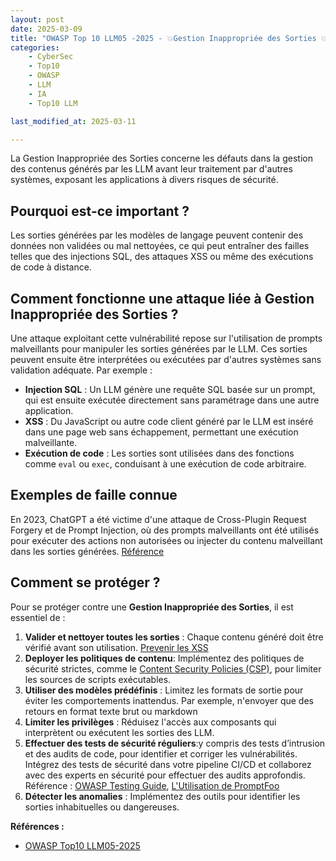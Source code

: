 ```yaml
---
layout: post
date: 2025-03-09
title: "OWASP Top 10 LLM05 -2025 - 💥Gestion Inappropriée des Sorties 💥"
categories:
    - CyberSec
    - Top10
    - OWASP
    - LLM
    - IA
    - Top10 LLM

last_modified_at: 2025-03-11

---
```


La Gestion Inappropriée des Sorties concerne les défauts dans la gestion des
contenus générés par les LLM avant leur traitement par d'autres systèmes, exposant les applications à divers risques de
sécurité.

## Pourquoi est-ce important ?

Les sorties générées par les modèles de langage peuvent contenir des données non validées ou mal nettoyées, ce qui
peut entraîner des failles telles que des injections SQL, des attaques XSS ou même des exécutions de code à
distance.

## Comment fonctionne une attaque liée à Gestion Inappropriée des Sorties ?

Une attaque exploitant cette vulnérabilité repose sur l'utilisation de prompts malveillants pour manipuler les sorties
générées par le LLM. Ces sorties peuvent ensuite être interprétées ou exécutées par d'autres systèmes sans validation
adéquate. Par exemple :

- **Injection SQL** : Un LLM génère une requête SQL basée sur un prompt, qui est ensuite exécutée directement sans
  paramétrage dans une autre application.
- **XSS** : Du JavaScript ou autre code client généré par le LLM est inséré dans une page web sans échappement,
  permettant une exécution malveillante.
- **Exécution de code** : Les sorties sont utilisées dans des fonctions comme `eval` ou `exec`, conduisant à une
  exécution de code arbitraire.

## Exemples de faille connue

En 2023, ChatGPT a été victime d'une attaque de Cross-Plugin Request Forgery et de Prompt Injection, où des prompts
malveillants ont été utilisés pour exécuter des actions non autorisées ou injecter du contenu malveillant dans les
sorties
générées. [Référence](https://embracethered.com/blog/posts/2023/chatgpt-cross-plugin-request-forgery-and-prompt-injection./)

## Comment se protéger ?

Pour se protéger contre une **Gestion Inappropriée des Sorties**, il est essentiel de :

1. **Valider et nettoyer toutes les sorties** : Chaque contenu généré doit être vérifié avant son
   utilisation. [Prevenir les XSS](https://cheatsheetseries.owasp.org/cheatsheets/Cross_Site_Scripting_Prevention_Cheat_Sheet.html)
2. **Deployer les politiques de contenu**: Implémentez des politiques de sécurité strictes, comme
   le [Content Security Policies (CSP)](https://cheatsheetseries.owasp.org/cheatsheets/Content_Security_Policy_Cheat_Sheet.html),
   pour limiter les sources de scripts exécutables.
3. **Utiliser des modèles prédéfinis** : Limitez les formats de sortie pour éviter les comportements inattendus. Par
   exemple, n'envoyer que des retours en format texte brut ou markdown
4. **Limiter les privilèges** : Réduisez l'accès aux composants qui interprètent ou exécutent les sorties des LLM.
5. **Effectuer des tests de sécurité réguliers**:y compris des tests d’intrusion et des audits de code, pour identifier
   et corriger les vulnérabilités. Intégrez des tests de sécurité dans votre pipeline CI/CD et collaborez avec des
   experts en sécurité pour effectuer des audits approfondis.
   Référence :  [OWASP Testing Guide](https://owasp.org/www-project-web-security-testing-guide/),
   [L'Utilisation de PromptFoo](https://www.promptfoo.dev/docs/red-team/owasp-llm-top-10/)
6. **Détecter les anomalies** : Implémentez des outils pour identifier les sorties inhabituelles ou dangereuses.

**Références :**

- [OWASP Top10 LLM05-2025](https://genai.owasp.org/llmrisk/llm052025-improper-output-handling/)